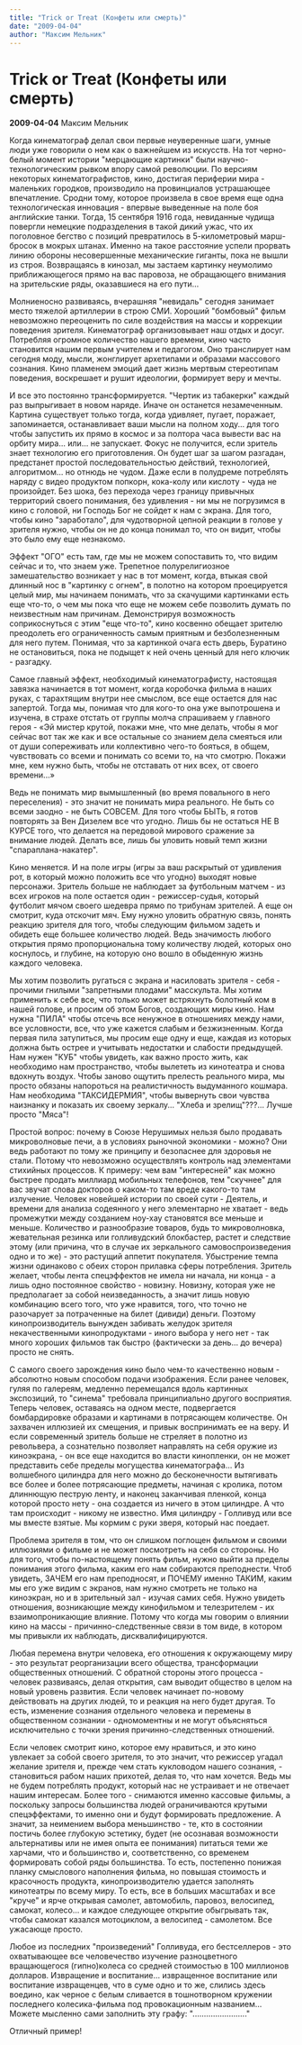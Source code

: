 ```yaml
---
title: "Trick or Treat (Конфеты или смерть)"
date: "2009-04-04"
author: "Максим Мельник"
---
```


# Trick or Treat (Конфеты или смерть)

**2009-04-04** Максим Мельник

Когда кинематограф делал свои первые неуверенные шаги, умные люди уже говорили о нем как о важнейшем из искусств. На тот черно-белый момент истории "мерцающие картинки" были научно-технологическим рывком впору самой революции. По версиям некоторых кинематографистов, кино, достигая периферии мира - маленьких городков, производило на провинциалов устрашающее впечатление. Сродни тому, которое произвела в свое время еще одна технологическая инновация - впервые выведенные на поле боя английские танки. Тогда, 15 сентября 1916 года, невиданные чудища повергли немецкие подразделения в такой дикий ужас, что их поголовное бегство с позиций превратилось в 5-километровый марш-бросок в мокрых штанах. Именно на такое расстояние успели прорвать линию обороны несовершенные механические гиганты, пока не вышли из строя. Возвращаясь в кинозал, мы застаем картинку неумолимо приближающегося прямо на вас паровоза, не обращающего внимания на зрительские ряды, оказавшиеся на его пути...

Молниеносно развиваясь, вчерашняя "невидаль" сегодня занимает место тяжелой артиллерии в строю СМИ. Хороший "бомбовый" фильм невозможно переоценить по силе воздействия на массы и коррекции поведения зрителя. Кинематограф организовывает наш отдых и досуг. Потребляя огромное количество нашего времени, кино часто становится нашим первым учителем и педагогом. Оно транслирует нам сегодня моду, мысли, жонглирует архетипами и образами массового сознания. Кино пламенем эмоций дает жизнь мертвым стереотипам поведения, воскрешает и рушит идеологии, формирует веру и мечты.

И все это постоянно трансформируется. "Чертик из табакерки" каждый раз выпрыгивает в новом наряде. Иначе он останется незамеченным. Картина существует только тогда, когда удивляет, пугает, поражает, запоминается, останавливает ваши мысли на полном ходу... для того чтобы запустить их прямо в космос и за полтора часа вывести вас на орбиту мира... или... не запускает. Фокус не получится, если зритель знает технологию его приготовления. Он будет шаг за шагом разгадан, предстанет простой последовательностью действий, технологией, алгоритмом... но отнюдь не чудом. Даже если в полудреме потреблять наряду с видео продуктом попкорн, кока-колу или кислоту - чуда не произойдет. Без шока, без перехода через границу привычных территорий своего понимания, без удивления - ни мы не погрузимся в кино с головой, ни Господь Бог не сойдет к нам с экрана. Для того, чтобы кино "заработало", для чудотворной цепной реакции в голове у зрителя нужно, чтобы он не до конца понимал то, что он видит, чтобы это было ему еще незнакомо.

Эффект "ОГО" есть там, где мы не можем сопоставить то, что видим сейчас и то, что знаем уже. Трепетное полурелигиозное замешательство возникает у нас в тот момент, когда, втыкая свой длинный нос в "картинку с огнем", в полотно на котором проецируется целый мир, мы начинаем понимать, что за скачущими картинками есть еще что-то, о чем мы пока что еще не можем себе позволить думать по неизвестным нам причинам. Демонстрируя возможность соприкоснуться с этим "еще что-то", кино косвенно обещает зрителю преодолеть его ограниченность самым приятным и безболезненным для него путем. Понимая, что за картинкой очага есть дверь, Буратино не остановиться, пока не подыщет к ней очень ценный для него ключик - разгадку.

Самое главный эффект, необходимый кинематографисту, настоящая завязка начинается в тот момент, когда коробочка фильма в наших руках, с тарахтящим внутри нее смыслом, все еще остается для нас запертой. Тогда мы, понимая что для кого-то она уже выпотрошена и изучена, в страхе отстать от группы молча спрашиваем у главного героя - «Эй мистер крутой, покажи мне, что мне делать, чтобы я мог сейчас вот так же как и все остальные со знанием дела смеяться или от души сопереживать или коллективно чего-то бояться, в общем, чувствовать со всеми и понимать со всеми то, на что смотрю. Покажи мне, кем нужно быть, чтобы не отставать от них всех, от своего времени...»

Ведь не понимать мир вымышленный (во время повального в него переселения) - это значит не понимать мира реального. Не быть со всеми заодно - не быть СОВСЕМ. Для того чтобы БЫТЬ, я готов повторять за Вен Дизелем все что угодно. Лишь бы не остаться НЕ В КУРСЕ того, что делается на передовой мирового сражение за внимание людей. Делать все, лишь бы уловить новый темп жизни "спараплана-накатер".

Кино меняется. И на поле игры (игры за ваш раскрытый от удивления рот, в который можно положить все что угодно) выходят новые персонажи. Зритель больше не наблюдает за футбольным матчем - из всех игроков на поле остается один - режиссер-судья, который футболит мячом своего шедевра прямо по трибунам зрителей. А еще он смотрит, куда отскочит мяч. Ему нужно уловить обратную связь, понять реакцию зрителя для того, чтобы следующим фильмом задеть и обидеть еще большее количество людей. Ведь значимость любого открытия прямо пропорциональна тому количеству людей, которых оно коснулось, и глубине, на которую оно вошло в обыденную жизнь каждого человека.

Мы хотим позволить ругаться с экрана и насиловать зрителя - себя - прочими гнилыми "запретными плодами" масскульта. Мы хотим применить к себе все, что только может встряхнуть болотный ком в нашей голове, и просим об этом Богов, создающих миры кино. Нам нужна "ПИЛА" чтобы отсечь все ненужное в отношениях между нами, все условности, все, что уже кажется слабым и безжизненным. Когда первая пила затупиться, мы просим еще одну и еще, каждая из которых должна быть острее и учитывать недостатки и слабости предыдущей. Нам нужен "КУБ" чтобы увидеть, как важно просто жить, как необходимо нам пространство, чтобы вылететь из кинотеатра и снова вдохнуть воздух. Чтобы заново ощутить прелесть реального мира, мы просто обязаны напороться на реалистичность выдуманного кошмара. Нам необходима "ТАКСИДЕРМИЯ", чтобы вывернуть свои чувства наизнанку и показать их своему зеркалу... "Хлеба и зрелищ"???... Лучше просто "Мяса"!

Простой вопрос: почему в Союзе Нерушимых нельзя было продавать микроволновые печи, а в условиях рыночной экономики - можно? Они ведь работают по тому же принципу и безопаснее для здоровья не стали. Потому что невозможно осуществлять контроль над элементами стихийных процессов. К примеру: чем вам "интересней" как можно быстрее продать миллиард мобильных телефонов, тем "скучнее" для вас звучат слова докторов о каком-то там вреде какого-то там излучение. Человек новейшей истории по своей сути - Деятель, и времени для анализа содеянного у него элементарно не хватает - ведь промежутки между созданием ноу-хау становятся все меньше и меньше. Количество и разнообразие товаров, будь то микроволновка, жевательная резинка или голливудский блокбастер, растет и следствие этому (или причина, что в случае их зеркального самовоспроизведения одно и то же) - это растущий аппетит покупателя. Убыстрение темпа жизни одинаково с обеих сторон прилавка сферы потребления. Зритель желает, чтобы лента спецэффектов не имела ни начала, ни конца - а лишь одно постоянное свойство - новизну. Новизну, которая уже не предполагает за собой неизведанность, а значит лишь новую комбинацию всего того, что уже нравится, того, что точно не разочарует за потраченные на билет (дивиди) деньги. Поэтому кинопроизводитель вынужден забивать желудок зрителя некачественными кинопродуктами - иного выбора у него нет - так много хороших фильмов так быстро (фактически за день... до вечера) просто не снять.

С самого своего зарождения кино было чем-то качественно новым - абсолютно новым способом подачи изображения. Если ранее человек, гуляя по галереям, медленно перемещался вдоль картинных экспозиций, то "синема" требовала принципиально другого восприятия. Теперь человек, оставаясь на одном месте, подвергается бомбардировке образами и картинами в потрясающем количестве. Он захвачен иллюзией их смещения, и привык воспринимать ее на веру. И если современный зритель больше не стреляет в полотно из револьвера, а сознательно позволяет направлять на себя оружие из киноэкрана, - он все еще находится во власти кинопленки, он не может представить себе пределы могущества кинематографа... Из волшебного цилиндра для него можно до бесконечности вытягивать все более и более потрясающие предметы, начиная с кролика, потом длиннющую пеструю ленту, и наконец заканчивая пленкой, конца которой просто нету - она создается из ничего в этом цилиндре. А что там происходит - никому не известно. Имя цилиндру - Голливуд или все мы вместе взятые. Мы кормим с руки зверя, который нас поедает.

Проблема зрителя в том, что он слишком поглощен фильмом и своими иллюзиями о фильме и не может посмотреть на себя со стороны. Но для того, чтобы по-настоящему понять фильм, нужно выйти за пределы понимания этого фильма, каким его нам собираются преподнести. Чтоб увидеть, ЗАЧЕМ его нам преподносят, и ПОЧЕМУ именно ТАКИМ, каким мы его уже видим с экранов, нам нужно смотреть не только на киноэкран, но и в зрительный зал - изучая самих себя. Нужно увидеть отношения, возникающие между кинофильмом и телезрителем - их взаимопроникающие влияние. Потому что когда мы говорим о влиянии кино на массы - причинно-следственные связи в том виде, в котором мы привыкли их наблюдать, дисквалифицируются.

Любая перемена внутри человека, его отношения к окружающему миру - это результат реорганизации всего общества, трансформации общественных отношений. С обратной стороны этого процесса - человек развиваясь, делая открытия, сам выводит общество в целом на новый уровень развития. Если человек начинает по-новому действовать на других людей, то и реакция на него будет другая. То есть, изменение сознания отдельного человека и перемены в общественном сознании - одномоментны и не могут объясняться исключительно с точки зрения причинно-следственных отношений.

Если человек смотрит кино, которое ему нравиться, и это кино увлекает за собой своего зрителя, то это значит, что режиссер угадал желание зрителя и, прежде чем стать кукловодом нашего сознания, - становиться рабом наших прихотей, делая то, что нам хочется. Ведь мы не будем потреблять продукт, который нас не устраивает и не отвечает нашим интересам. Более того - снимаются именно кассовые фильмы, а поскольку запросы большинства людей ограничиваются крутыми спецэффектами, то именно они и будут формировать предложение. А значит, за неимением выбора меньшинство - те, кто в состоянии постичь более глубокую эстетику, будет (не осознавая возможности альтернативы или не имея опыта ее понимания) питаться теми же харчами, что и большинство и, соответственно, со временем формировать собой ряды большинства. То есть, постепенно понижая планку смыслового наполнения фильма, но повышая стоимость и красочность продукта, кинопроизводителю удается заполнять кинотеатры по всему миру. То есть, все в больших масштабах и все "круче" и ярче открывая самолет, автомобиль, паровоз, велосипед, самокат, колесо... и каждое следующее открытие обыгрывать так, чтобы самокат казался мотоциклом, а велосипед - самолетом. Все ужасающе просто.

Любое из последних "произведений" Голливуда, его бестселлеров - это охватывающее все человечество изучение разноцветного вращающегося (гипно)колеса со средней стоимостью в 100 миллионов долларов. Извращение и воспитание... извращенное воспитание или воспитание извращенцев, что в суме одно и то же, слились здесь воедино, как черное с белым сливается в тошнотворном кружении последнего колесика-фильма под провокационным названием... Можете мысленно сами заполнить эту графу: "........................"

Отличный пример!